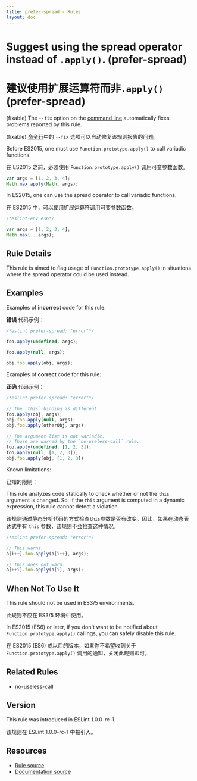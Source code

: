 ```yaml
---
title: prefer-spread - Rules
layout: doc
---
```

<!-- Note: No pull requests accepted for this file. See README.md in the root directory for details. -->

# Suggest using the spread operator instead of `.apply()`. (prefer-spread)

# 建议使用扩展运算符而非`.apply()` (prefer-spread)

(fixable) The `--fix` option on the [command line](../user-guide/command-line-interface#fix) automatically fixes problems reported by this rule.

(fixable) [命令行](../user-guide/command-line-interface#fix)中的 `--fix` 选项可以自动修复该规则报告的问题。

Before ES2015, one must use `Function.prototype.apply()` to call variadic functions.

在 ES2015 之前，必须使用 `Function.prototype.apply()` 调用可变参数函数。

```js
var args = [1, 2, 3, 4];
Math.max.apply(Math, args);
```

In ES2015, one can use the spread operator to call variadic functions.

在 ES2015 中，可以使用扩展运算符调用可变参数函数。

```js
/*eslint-env es6*/

var args = [1, 2, 3, 4];
Math.max(...args);
```

## Rule Details

This rule is aimed to flag usage of `Function.prototype.apply()` in situations where the spread operator could be used instead.

## Examples

Examples of **incorrect** code for this rule:

**错误** 代码示例：

```js
/*eslint prefer-spread: "error"*/

foo.apply(undefined, args);

foo.apply(null, args);

obj.foo.apply(obj, args);
```

Examples of **correct** code for this rule:

**正确** 代码示例：

```js
/*eslint prefer-spread: "error"*/

// The `this` binding is different.
foo.apply(obj, args);
obj.foo.apply(null, args);
obj.foo.apply(otherObj, args);

// The argument list is not variadic.
// Those are warned by the `no-useless-call` rule.
foo.apply(undefined, [1, 2, 3]);
foo.apply(null, [1, 2, 3]);
obj.foo.apply(obj, [1, 2, 3]);
```

Known limitations:

已知的限制：

This rule analyzes code statically to check whether or not the `this` argument is changed. So, if the `this` argument is computed in a dynamic expression, this rule cannot detect a violation.

该规则通过静态分析代码的方式检查`this`参数是否有改变。因此，如果在动态表达式中有 `this` 参数，该规则不会检查这种情况。

```js
/*eslint prefer-spread: "error"*/

// This warns.
a[i++].foo.apply(a[i++], args);

// This does not warn.
a[++i].foo.apply(a[i], args);
```

## When Not To Use It

This rule should not be used in ES3/5 environments.

此规则不应在 ES3/5 环境中使用。

In ES2015 (ES6) or later, if you don't want to be notified about `Function.prototype.apply()` callings, you can safely disable this rule.

在 ES2015 (ES6) 或以后的版本，如果你不希望收到关于 `Function.prototype.apply()` 调用的通知，关闭此规则即可。

## Related Rules

* [no-useless-call](no-useless-call)

## Version

This rule was introduced in ESLint 1.0.0-rc-1.

该规则在 ESLint 1.0.0-rc-1 中被引入。

## Resources

* [Rule source](https://github.com/eslint/eslint/tree/master/lib/rules/prefer-spread.js)
* [Documentation source](https://github.com/eslint/eslint/tree/master/docs/rules/prefer-spread.md)
